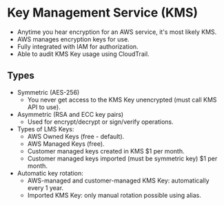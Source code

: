 # Key Management Service (KMS)
- Anytime you hear encryption for an AWS service, it's most likely KMS.
- AWS manages encryption keys for use.
- Fully integrated with IAM for authorization.
- Able to audit KMS Key usage using CloudTrail.
## Types
- Symmetric (AES-256)
	- You never get access to the KMS Key unencrypted (must call KMS API to use).
- Asymmetric (RSA and ECC key pairs)
	- Used for encrypt/decrypt or sign/verify operations.
- Types of LMS Keys:
	- AWS Owned Keys (free - default).
	- AWS Managed Keys (free).
	- Customer managed keys created in KMS $1 per month.
	- Customer managed keys imported (must be symmetric key) $1 per month.
- Automatic key rotation:
	- AWS-managed and customer-managed KMS Key: automatically every 1 year.
	- Imported KMS Key: only manual rotation possible using alias.